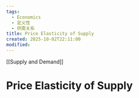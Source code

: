 ```yaml
---
tags:
  - Economics
  - 定义性
  - 供需关系
title: Price Elasticity of Supply
created: 2025-10-02T22:11:00
modified:
---
```

[[Supply and Demand]]
# Price Elasticity of Supply

